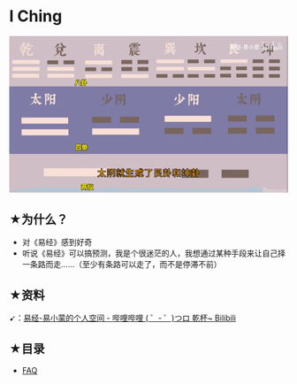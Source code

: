 # I Ching

![image-20200617111058901](assets/img/image-20200617111058901.png)

## ★为什么？

- 对《易经》感到好奇
- 听说《易经》可以搞预测，我是个很迷茫的人，我想通过某种手段来让自己择一条路而走……（至少有条路可以走了，而不是停滞不前）

## ★资料

➹：[易经-易小蒙的个人空间 - 哔哩哔哩 ( ゜- ゜)つロ 乾杯~ Bilibili](https://space.bilibili.com/495969553/video)

## ★目录

- [FAQ](./faq.md)